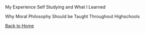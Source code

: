 My Experience Self Studying and What I Learned

Why Moral Philosophy Should be Taught Throughout Highschools

[Back to Home](hudsonnock.github.io)
